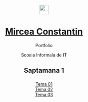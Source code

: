 <p align="center">
  <img align="center" height=30px src='https://i.imgur.com/sXGX7wA.png'></img>
  <h1 align="center" ><a href="https://miualinionut.github.io/siit_06/Constantin.Mircea/">Mircea Constantin</a></h1>
  <p align="center" >Portfolio</p>
</p>

<p align="center">
  <p align="center">Scoala Informala de IT</p>
  <h2 align="center">Saptamana <span>1</span></h2>
  <h3 align="center"></h3>

</p>
<div align="center">
  <a href="https://miualinionut.github.io/siit_06/Constantin.Mircea/s1/t01/index.html">Tema 01</a><br>
  <a href="https://miualinionut.github.io/siit_06/Constantin.Mircea/s1/t02/index.html">Tema 02</a><br>
  <a href="https://miualinionut.github.io/siit_06/Constantin.Mircea/s1/t03/index.html">Tema 03</a>
</div>
